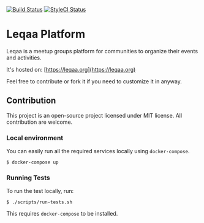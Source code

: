 [![Build Status](https://travis-ci.com/saudi-tech-groups/leqaa.svg?branch=master)](https://travis-ci.com/saudi-tech-groups/leqaa) [![StyleCI Status](https://github.styleci.io/repos/135148936/shield)](https://github.styleci.io/repos/135148936)

# Leqaa Platform

Leqaa is a meetup groups platform for communities to organize their events and activities.

It's hosted on: [https://leqaa.org](https://leqaa.org)

Feel free to contribute or fork it if you need to customize it in anyway.

## Contribution

This project is an open-source project licensed under MIT license.
All contribution are welcome.

### Local environment

You can easily run all the required services locally using `docker-compose`.

```shell
$ docker-compose up
```

### Running Tests
To run the test locally, run:

```shell
$ ./scripts/run-tests.sh
```

This requires `docker-compose` to be installed.
